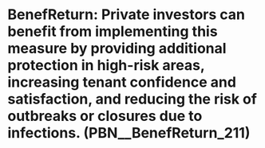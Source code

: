 # BenefReturn: __Private investors can benefit from implementing this measure by providing additional protection in high-risk areas, increasing tenant confidence and satisfaction, and reducing the risk of outbreaks or closures due to infections.__ (PBN__BenefReturn_211)


